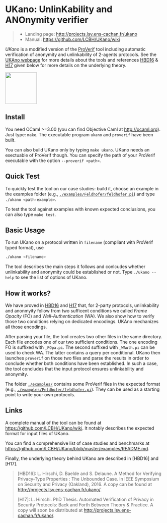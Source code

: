 # UKano: UnlinKability and ANOnymity verifier
> - Landing page: http://projects.lsv.ens-cachan.fr/ukano
> - Manual: https://github.com/LCBH/UKano/wiki

*UKano* is a modified version of the [ProVerif](http://proverif.inria.fr)
tool including automatic verification of anonymity and unlinkability of 2-agents protocols.
See the [UKAno webpage](http://projects.lsv.ens-cachan.fr/ukano/) for more details about the tools
and references [HBD16](#links) & [H17](#links) given below for more details on
the underlying theory.

<img align="center" src="http://projects.lsv.ens-cachan.fr/ukano/pictures/International_justice_and_privacy.jpg" width="100" />


## Install

You need OCaml >=3.00 (you can find Objective Caml at http://ocaml.org).
Just type: `make`.
The executable program `ukano` and `proverif` have been built.

You can also build UKano only by typing `make ukano`.
UKano needs an exectuable of ProVerif though. You can specify the path of
your ProVerif executable with the option `--proverif <path>`.


## Quick Test

To quickly test the tool on our case studies: build it, choose an example
in the examples folder (e.g., [`./examples/Feldhofer/feldhofer.pi`](./examples/Feldhofer/feldhofer.pi))
and type `./ukano <path-example>`.

To test the tool against examples with known expected conclusions, you can also type `make test`.


## Basic Usage
To run UKano on a protocol written in `filename` (compliant with ProVerif typed format), use
```bash
./ukano <filename>
```
The tool describes the main steps it follows and conlcudes whether unlinkability
and anonymity could be established or not. Type `./ukano --help` to see the list
of options of UKano.


## How it works?
We have proved in [HBD16](#references) and [H17](#references) that, for 2-party protocols,
unlinkability and anonmyity  follow from two sufficent conditions we
called *Frame Opacity* (FO) and *Well-Authentication* (WA). We also show
how to verify those two conditions relying on dedicated encodings.
UKAno mechanizes all those encodings.

After parsing your file, the tool creates two other files in the same
directory. Each file encodes one of our two sufficient conditions. 
The one encoding FO is suffixed with `_FOpa.pi`. The second suffixed
with `_WAuth.pi` can be used to check WA. The latter contains a query
per conditional.
UKano then launches `proverif` on those two files and parse the results
in order to conclude whether both conditions have been established. In such
a case, the tool concludes that the input protocol ensures unlinkability and
anonymity.

The folder [`./examples/`](./examples) contains some ProVerif files in the expected
format (e.g., [`./examples/Feldhofer/feldhofer.pi`](./examples/Feldhofer/feldhofer.pi)). 
They can be used as a starting point to write your own protocols.


## Links

A complete manual of the tool can be found at https://github.com/LCBH/UKano/wiki. It notably
describes the expected format for input files of UKano.

You can find a comprehensive list of case studies and benchmarks at
https://github.com/LCBH/UKano/blob/master/examples/README.md.

Finally, the underlying theory behind UKano are described in [HBD16] and [H17].


> [HBD16]: L. Hirschi, D. Baelde and S. Delaune.
>      A Method for Verifying Privacy-Type Properties : The Unbounded Case.
>      In IEEE Symposium on Security and Privacy (Oakland), 2016.
>      A copy can be found at http://projects.lsv.ens-cachan.fr/ukano/.
>
> [H17]: L. Hirschi.
>      PhD Thesis.
>	   Automated Verification of Privacy in Security Protocols:
>	   Back and Forth Between Theory & Practice.
>	   A copy will soon be distributed at http://projects.lsv.ens-cachan.fr/ukano/.
